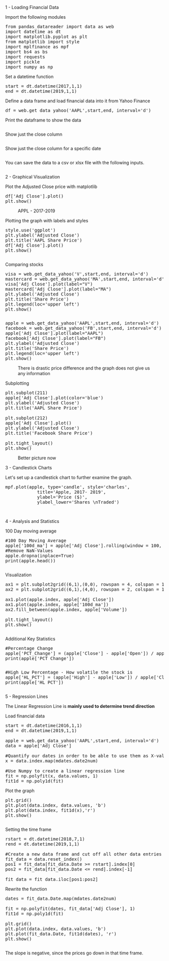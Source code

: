 <!-- wp:paragraph {"fontSize":"large"} -->
<p class="has-large-font-size">1 - Loading Financial Data</p>
<!-- /wp:paragraph -->

<!-- wp:paragraph -->
<p>Import the following modules</p>
<!-- /wp:paragraph -->

<!-- wp:syntaxhighlighter/code {"language":"python"} -->
<pre class="wp-block-syntaxhighlighter-code">from pandas_datareader import data as web
import datetime as dt
import matplotlib.pyplot as plt
from matplotlib import style 
import mplfinance as mpf
import bs4 as bs
import requests 
import pickle 
import numpy as np</pre>
<!-- /wp:syntaxhighlighter/code -->

<!-- wp:paragraph -->
<p>Set a datetime function</p>
<!-- /wp:paragraph -->

<!-- wp:syntaxhighlighter/code {"language":"python"} -->
<pre class="wp-block-syntaxhighlighter-code">start = dt.datetime(2017,1,1)
end = dt.datetime(2019,1,1)</pre>
<!-- /wp:syntaxhighlighter/code -->

<!-- wp:paragraph -->
<p>Define a data frame and load financial data into it from Yahoo Finance</p>
<!-- /wp:paragraph -->

<!-- wp:syntaxhighlighter/code {"language":"python"} -->
<pre class="wp-block-syntaxhighlighter-code">df = web.get_data_yahoo('AAPL',start,end, interval='d')</pre>
<!-- /wp:syntaxhighlighter/code -->

<!-- wp:paragraph -->
<p>Print the dataframe to show the data</p>
<!-- /wp:paragraph -->

<!-- wp:image {"id":593,"sizeSlug":"large","linkDestination":"none"} -->
<figure class="wp-block-image size-large"><img src="https://persecure.files.wordpress.com/2022/02/image-134.png?w=777" alt="" class="wp-image-593"/></figure>
<!-- /wp:image -->

<!-- wp:paragraph -->
<p>Show just the close column</p>
<!-- /wp:paragraph -->

<!-- wp:image {"id":595,"sizeSlug":"large","linkDestination":"none"} -->
<figure class="wp-block-image size-large"><img src="https://persecure.files.wordpress.com/2022/02/image-135.png?w=537" alt="" class="wp-image-595"/></figure>
<!-- /wp:image -->

<!-- wp:paragraph -->
<p>Show just the close column for a specific date</p>
<!-- /wp:paragraph -->

<!-- wp:image {"id":596,"sizeSlug":"large","linkDestination":"none"} -->
<figure class="wp-block-image size-large"><img src="https://persecure.files.wordpress.com/2022/02/image-136.png?w=522" alt="" class="wp-image-596"/></figure>
<!-- /wp:image -->

<!-- wp:paragraph -->
<p>You can save the data to a csv or xlsx file with the following inputs.</p>
<!-- /wp:paragraph -->

<!-- wp:image {"id":598,"sizeSlug":"large","linkDestination":"none"} -->
<figure class="wp-block-image size-large"><img src="https://persecure.files.wordpress.com/2022/02/image-137.png?w=368" alt="" class="wp-image-598"/></figure>
<!-- /wp:image -->

<!-- wp:paragraph {"fontSize":"large"} -->
<p class="has-large-font-size">2 - Graphical Visualization</p>
<!-- /wp:paragraph -->

<!-- wp:paragraph -->
<p>Plot the Adjusted Close price with matplotlib</p>
<!-- /wp:paragraph -->

<!-- wp:syntaxhighlighter/code {"language":"python"} -->
<pre class="wp-block-syntaxhighlighter-code">df['Adj Close'].plot()
plt.show()</pre>
<!-- /wp:syntaxhighlighter/code -->

<!-- wp:image {"id":635,"sizeSlug":"large","linkDestination":"none"} -->
<figure class="wp-block-image size-large"><img src="https://persecure.files.wordpress.com/2022/03/1-4.png?w=552" alt="" class="wp-image-635"/><figcaption class="wp-element-caption">APPL - 2017-2019</figcaption></figure>
<!-- /wp:image -->

<!-- wp:paragraph -->
<p>Plotting the graph with labels and styles</p>
<!-- /wp:paragraph -->

<!-- wp:syntaxhighlighter/code {"language":"python"} -->
<pre class="wp-block-syntaxhighlighter-code">style.use('ggplot')
plt.ylabel('Adjusted Close')
plt.title('AAPL Share Price')
df['Adj Close'].plot()
plt.show()</pre>
<!-- /wp:syntaxhighlighter/code -->

<!-- wp:image {"id":636,"sizeSlug":"large","linkDestination":"none"} -->
<figure class="wp-block-image size-large"><img src="https://persecure.files.wordpress.com/2022/03/1-5.png?w=564" alt="" class="wp-image-636"/></figure>
<!-- /wp:image -->

<!-- wp:paragraph -->
<p>Comparing stocks</p>
<!-- /wp:paragraph -->

<!-- wp:syntaxhighlighter/code {"language":"python"} -->
<pre class="wp-block-syntaxhighlighter-code">visa = web.get_data_yahoo('V',start,end, interval='d')
mastercard = web.get_data_yahoo('MA',start,end, interval='d')
visa['Adj Close'].plot(label="V")
mastercard['Adj Close'].plot(label="MA")
plt.ylabel('Adjusted Close')
plt.title('Share Price')
plt.legend(loc='upper left')
plt.show()</pre>
<!-- /wp:syntaxhighlighter/code -->

<!-- wp:image {"id":637,"sizeSlug":"large","linkDestination":"none"} -->
<figure class="wp-block-image size-large"><img src="https://persecure.files.wordpress.com/2022/03/1-6.png?w=572" alt="" class="wp-image-637"/></figure>
<!-- /wp:image -->

<!-- wp:syntaxhighlighter/code {"language":"python"} -->
<pre class="wp-block-syntaxhighlighter-code">apple = web.get_data_yahoo('AAPL',start,end, interval='d')
facebook = web.get_data_yahoo('FB',start,end, interval='d')
apple['Adj Close'].plot(label="AAPL")
facebook['Adj Close'].plot(label="FB")
plt.ylabel('Adjusted Close')
plt.title('Share Price')
plt.legend(loc='upper left')
plt.show()</pre>
<!-- /wp:syntaxhighlighter/code -->

<!-- wp:image {"id":624,"sizeSlug":"large","linkDestination":"none"} -->
<figure class="wp-block-image size-large"><img src="https://persecure.files.wordpress.com/2022/03/1-1.png?w=572" alt="" class="wp-image-624"/><figcaption class="wp-element-caption">There is drastic price difference and the graph does not give us any information</figcaption></figure>
<!-- /wp:image -->

<!-- wp:paragraph -->
<p>Subplotting</p>
<!-- /wp:paragraph -->

<!-- wp:syntaxhighlighter/code {"language":"python"} -->
<pre class="wp-block-syntaxhighlighter-code">plt.subplot(211)
apple['Adj Close'].plot(color='blue')
plt.ylabel('Adjusted Close')
plt.title('AAPL Share Price')

plt.subplot(212)
apple['Adj Close'].plot()
plt.ylabel('Adjusted Close')
plt.title('Facebook Share Price')

plt.tight_layout()
plt.show()</pre>
<!-- /wp:syntaxhighlighter/code -->

<!-- wp:image {"id":623,"sizeSlug":"large","linkDestination":"none"} -->
<figure class="wp-block-image size-large"><img src="https://persecure.files.wordpress.com/2022/03/1.png?w=629" alt="" class="wp-image-623"/><figcaption class="wp-element-caption">Better picture now</figcaption></figure>
<!-- /wp:image -->

<!-- wp:paragraph {"fontSize":"medium"} -->
<p class="has-medium-font-size">3 - Candlestick Charts</p>
<!-- /wp:paragraph -->

<!-- wp:paragraph -->
<p>Let's set up a candlestick chart to further examine the graph.</p>
<!-- /wp:paragraph -->

<!-- wp:syntaxhighlighter/code {"language":"python"} -->
<pre class="wp-block-syntaxhighlighter-code">mpf.plot(apple, type='candle', style='charles',
            title='Apple, 2017- 2019',
            ylabel='Price ($)',
            ylabel_lower='Shares \nTraded') 
         </pre>
<!-- /wp:syntaxhighlighter/code -->

<!-- wp:image {"id":625,"sizeSlug":"large","linkDestination":"none"} -->
<figure class="wp-block-image size-large"><img src="https://persecure.files.wordpress.com/2022/03/1-2.png?w=651" alt="" class="wp-image-625"/></figure>
<!-- /wp:image -->

<!-- wp:paragraph {"fontSize":"medium"} -->
<p class="has-medium-font-size">4 - Analysis and Statistics</p>
<!-- /wp:paragraph -->

<!-- wp:paragraph -->
<p>100 Day moving average</p>
<!-- /wp:paragraph -->

<!-- wp:syntaxhighlighter/code {"language":"python"} -->
<pre class="wp-block-syntaxhighlighter-code">#100 Day Moving Average
apple['100d_ma'] = apple['Adj Close'].rolling(window = 100, min_periods = 0).mean()
#Remove NaN-Values
apple.dropna(inplace=True)
print(apple.head())</pre>
<!-- /wp:syntaxhighlighter/code -->

<!-- wp:image {"id":627,"sizeSlug":"large","linkDestination":"none"} -->
<figure class="wp-block-image size-large"><img src="https://persecure.files.wordpress.com/2022/03/image-6.png?w=574" alt="" class="wp-image-627"/></figure>
<!-- /wp:image -->

<!-- wp:paragraph -->
<p>Visualization </p>
<!-- /wp:paragraph -->

<!-- wp:syntaxhighlighter/code {"language":"python"} -->
<pre class="wp-block-syntaxhighlighter-code">ax1 = plt.subplot2grid((6,1),(0,0), rowspan = 4, colspan = 1)
ax2 = plt.subplot2grid((6,1),(4,0), rowspan = 2, colspan = 1, sharex = ax1)

ax1.plot(apple.index, apple['Adj Close'])
ax1.plot(apple.index, apple['100d_ma'])
ax2.fill_between(apple.index, apple['Volume'])

plt.tight_layout()
plt.show()</pre>
<!-- /wp:syntaxhighlighter/code -->

<!-- wp:image {"id":629,"sizeSlug":"large","linkDestination":"none"} -->
<figure class="wp-block-image size-large"><img src="https://persecure.files.wordpress.com/2022/03/1-3.png?w=626" alt="" class="wp-image-629"/></figure>
<!-- /wp:image -->

<!-- wp:paragraph -->
<p>Additional Key Statistics</p>
<!-- /wp:paragraph -->

<!-- wp:syntaxhighlighter/code {"language":"python"} -->
<pre class="wp-block-syntaxhighlighter-code">#Percentage Change
apple['PCT_Change'] = (apple['Close'] - apple['Open']) / apple['Open']
print(apple['PCT_Change'])</pre>
<!-- /wp:syntaxhighlighter/code -->

<!-- wp:image {"id":631,"sizeSlug":"large","linkDestination":"none"} -->
<figure class="wp-block-image size-large"><img src="https://persecure.files.wordpress.com/2022/03/image-7.png?w=216" alt="" class="wp-image-631"/></figure>
<!-- /wp:image -->

<!-- wp:syntaxhighlighter/code {"language":"python"} -->
<pre class="wp-block-syntaxhighlighter-code">#High Low Percentage - How volatile the stock is
apple['HL_PCT'] = (apple['High'] - apple['Low']) / apple['Close'] 
print(apple['HL_PCT'])</pre>
<!-- /wp:syntaxhighlighter/code -->

<!-- wp:image {"id":633,"sizeSlug":"large","linkDestination":"none"} -->
<figure class="wp-block-image size-large"><img src="https://persecure.files.wordpress.com/2022/03/image-8.png?w=207" alt="" class="wp-image-633"/></figure>
<!-- /wp:image -->

<!-- wp:paragraph {"fontSize":"medium"} -->
<p class="has-medium-font-size">5 - Regression Lines</p>
<!-- /wp:paragraph -->

<!-- wp:paragraph -->
<p>The Linear Regression Line is&nbsp;<strong>mainly used to determine trend direction</strong></p>
<!-- /wp:paragraph -->

<!-- wp:paragraph -->
<p>Load financial data</p>
<!-- /wp:paragraph -->

<!-- wp:syntaxhighlighter/code {"language":"python"} -->
<pre class="wp-block-syntaxhighlighter-code">start = dt.datetime(2016,1,1)
end = dt.datetime(2019,1,1)

apple = web.get_data_yahoo('AAPL',start,end, interval='d')
data = apple['Adj Close']

#Quantify our dates in order to be able to use them as X-values
x = data.index.map(mdates.date2num)

#Use Numpy to create a linear regression line
fit = np.polyfit(x, data.values, 1)
fit1d = np.poly1d(fit)</pre>
<!-- /wp:syntaxhighlighter/code -->

<!-- wp:paragraph -->
<p>Plot the graph </p>
<!-- /wp:paragraph -->

<!-- wp:syntaxhighlighter/code {"language":"python"} -->
<pre class="wp-block-syntaxhighlighter-code">plt.grid()
plt.plot(data.index, data.values, 'b')
plt.plot(data.index, fit1d(x),'r')
plt.show()</pre>
<!-- /wp:syntaxhighlighter/code -->

<!-- wp:image {"id":642,"sizeSlug":"large","linkDestination":"none"} -->
<figure class="wp-block-image size-large"><img src="https://persecure.files.wordpress.com/2022/03/1-7.png?w=550" alt="" class="wp-image-642"/></figure>
<!-- /wp:image -->

<!-- wp:paragraph -->
<p>Setting the time frame</p>
<!-- /wp:paragraph -->

<!-- wp:syntaxhighlighter/code {"language":"python"} -->
<pre class="wp-block-syntaxhighlighter-code">rstart = dt.datetime(2018,7,1)
rend = dt.datetime(2019,1,1)

#Create a new data frame and cut off all other data entries
fit_data = data.reset_index()
pos1 = fit_data[fit_data.Date >= rstart].index[0]
pos2 = fit_data[fit_data.Date &lt;= rend].index[-1]

fit_data = fit_data.iloc[pos1:pos2]</pre>
<!-- /wp:syntaxhighlighter/code -->

<!-- wp:paragraph -->
<p>Rewrite the function </p>
<!-- /wp:paragraph -->

<!-- wp:syntaxhighlighter/code {"language":"python"} -->
<pre class="wp-block-syntaxhighlighter-code">dates = fit_data.Date.map(mdates.date2num)

fit = np.polyfit(dates, fit_data['Adj Close'], 1)
fit1d = np.poly1d(fit)

plt.grid()
plt.plot(data.index, data.values, 'b')
plt.plot(fit_data.Date, fit1d(dates), 'r')
plt.show()</pre>
<!-- /wp:syntaxhighlighter/code -->

<!-- wp:image {"id":646,"sizeSlug":"large","linkDestination":"none"} -->
<figure class="wp-block-image size-large"><img src="https://persecure.files.wordpress.com/2022/03/1-8.png?w=550" alt="" class="wp-image-646"/></figure>
<!-- /wp:image -->

<!-- wp:paragraph -->
<p>The slope is negative, since the prices go down in that time frame. </p>
<!-- /wp:paragraph -->
